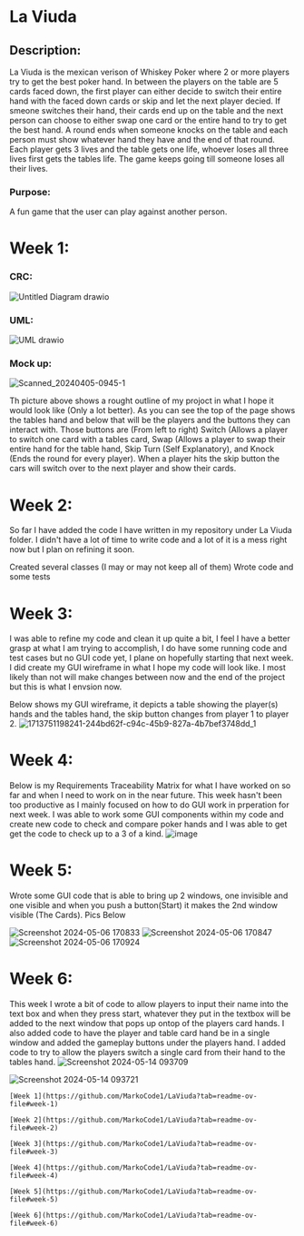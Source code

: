 
# La Viuda
## Description:
La Viuda is the mexican verison of Whiskey Poker where 2 or more players try to get the best poker hand. In between the players on the table are 5 cards faced down, the first player can either decide to switch their entire hand with the faced down cards or skip and let the next player decied. If smeone switches their hand, their cards end up on the table and the next person can choose to either swap one card or the entire hand to try to get the best hand. A round ends when someone knocks on the table and each person must show whatever hand they have and the end of that round. Each player gets 3 lives and the table gets one life, whoever loses all three lives first gets the tables life. The game keeps going till someone loses all their lives. 

### Purpose:
A fun game that the user can play against another person.

# Week 1: 
### CRC: 
![Untitled Diagram drawio](https://github.com/MarkoCode1/LaViuda/assets/158511287/ed85870a-256c-4287-857b-5464b9c73a71)



### UML:
![UML drawio](https://github.com/MarkoCode1/LaViuda/assets/158511287/cb7617a0-b0b7-4460-8385-683bc190944d)

### Mock up:
![Scanned_20240405-0945-1](https://github.com/MarkoCode1/LaViuda/assets/158511287/5b3c07fd-fa3b-4d89-bf4b-32426b330d61)

Th picture above shows a rought outline of my projoct in what I hope it would look like (Only a lot better). As you can see the top of the page shows the tables hand and below that will be the players and the buttons they can interact with. Those buttons are (From left to right) Switch (Allows a player to switch one card with a tables card, Swap (Allows a player to swap their entire hand for the table hand, Skip Turn (Self Explanatory), and Knock (Ends the round for every player). When a player hits the skip button the cars will switch over to the next player and show their cards. 

# Week 2: 
So far I have added the code I have written in my repository under La Viuda folder. I didn't have a lot of time to write code and a lot of it is a mess right now but I plan on refining it soon.

Created several classes (I may or may not keep all of them)
Wrote code and some tests 

# Week 3:
I was able to refine my code and clean it up quite a bit, I feel I have a better grasp at what I am trying to accomplish, I do have some running code and test cases but no GUI code yet, I plane on hopefully starting that next week. I did create my GUI wireframe in what I hope my code will look like. I most likely than not will make changes between now and the end of the project but this is what I envsion now. 

Below shows my GUI wireframe, it depicts a table showing the player(s) hands and the tables hand, the skip button changes from player 1 to player 2. 
![1713751198241-244bd62f-c94c-45b9-827a-4b7bef3748dd_1](https://github.com/MarkoCode1/LaViuda/assets/158511287/0c9884e1-1272-40de-a1e2-801343e155d0)

# Week 4: 
Below is my Requirements Traceability Matrix for what I have worked on so far and when I need to work on in the near future. This week hasn't been too productive as I mainly focused on how to do GUI work in prperation for next week. I was able to work some GUI components within my code and create new code to check and compare poker hands and I was able to get get the code to check up to a 3 of a kind. 
![image](https://github.com/MarkoCode1/LaViuda/assets/158511287/b10f00d8-a0e9-4ea0-b9a9-9e26e3a27307)

# Week 5:
Wrote some GUI code that is able to bring up 2 windows, one invisible and one visible and when you push a button(Start) it makes the 2nd window visible (The Cards). Pics Below 

![Screenshot 2024-05-06 170833](https://github.com/MarkoCode1/LaViuda/assets/158511287/edb8056d-f2e3-4d7f-829c-5751e2186153)
![Screenshot 2024-05-06 170847](https://github.com/MarkoCode1/LaViuda/assets/158511287/a54e6b15-ffd0-4087-be79-270dd8e1e622)
![Screenshot 2024-05-06 170924](https://github.com/MarkoCode1/LaViuda/assets/158511287/72fc24a5-e163-4650-bc4d-01b1eb4cc392)

# Week 6:
This week I wrote a bit of code to allow players to input their name into the text box and when they press start, whatever they put in the textbox will be added to the next window that pops up ontop of the players card hands. I also added code to have the player and table card hand be in a single window and added the gameplay buttons under the players hand. I added code to try to allow the players switch a single card from their hand to the tables hand. 
![Screenshot 2024-05-14 093709](https://github.com/MarkoCode1/LaViuda/assets/158511287/e9235b74-49ce-4df3-bdef-326e84b2571f)

![Screenshot 2024-05-14 093721](https://github.com/MarkoCode1/LaViuda/assets/158511287/18146055-b780-4f7c-82f5-3b8e0ac62639)

```
[Week 1](https://github.com/MarkoCode1/LaViuda?tab=readme-ov-file#week-1)

[Week 2](https://github.com/MarkoCode1/LaViuda?tab=readme-ov-file#week-2)

[Week 3](https://github.com/MarkoCode1/LaViuda?tab=readme-ov-file#week-3)

[Week 4](https://github.com/MarkoCode1/LaViuda?tab=readme-ov-file#week-4)

[Week 5](https://github.com/MarkoCode1/LaViuda?tab=readme-ov-file#week-5)

[Week 6](https://github.com/MarkoCode1/LaViuda?tab=readme-ov-file#week-6)

```
<!--stackedit_data:
eyJoaXN0b3J5IjpbLTcxMjU3MjA5NCwtMTgyNDE1MzA3Ml19
-->